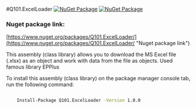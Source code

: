 #Q101.ExcelLoader
[![NuGet Package](https://img.shields.io/nuget/v/Q101.ExcelLoader.svg?style=for-the-badge&logo=appveyor)](https://www.nuget.org/packages/Q101.ExcelLoader)
[![NuGet Package](https://img.shields.io/nuget/dt/Q101.ExcelLoader.svg?style=for-the-badge&logo=appveyor)](https://www.nuget.org/packages/Q101.ExcelLoader)


### Nuget package link:
[https://www.nuget.org/packages/Q101.ExcelLoader/](https://www.nuget.org/packages/Q101.ExcelLoader/ "Nuget package link")


This assembly (class library) allows you to download the MS Excel file (.xlsx) as an object and work with data from the file as objects. Used famous library EPPlus

 To install this assembly (class library) on the package manager console tab, run the following command:
```bash

    Install-Package Q101.ExcelLoader -Version 1.0.0

```

